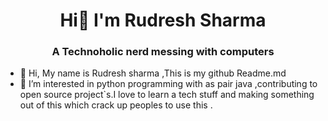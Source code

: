<h1 align="center" >  Hi🤞 I'm Rudresh Sharma </h1>
<h3 align="center" > A Technoholic nerd messing with computers </h3>

- 👋 Hi, My name is Rudresh sharma ,This is my github Readme.md 
- 👀 I’m interested in python programming with as pair java ,contributing to open source  project`s.I love to learn a tech stuff and making something out of this which crack up peoples to use this .

<!---
rd-sharma7/rd-sharma7 is a ✨ special ✨ repository because its `README.md` (this file) appears on your GitHub profile.
You can click the Preview link to take a look at your changes.
--->
